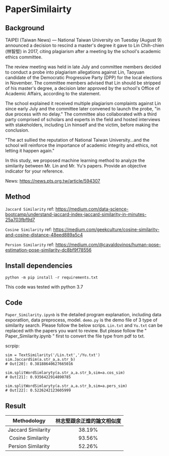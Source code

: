 # PaperSimilairty
## Background
TAIPEI (Taiwan News) — National Taiwan University on Tuesday (August 9) announced a decision to rescind a master's degree it gave to Lin Chih-chien (林智堅) in 2017, citing plagiarism after a meeting by the school's academic ethics committee.

The review meeting was held in late July and committee members decided to conduct a probe into plagiarism allegations against Lin, Taoyuan candidate of the Democratic Progressive Party (DPP) for the local elections in November. The committee members advised that Lin should be stripped of his master's degree, a decision later approved by the school's Office of Academic Affairs, according to the statement.

The school explained it received multiple plagiarism complaints against Lin since early July and the committee later convened to launch the probe, "in due process with no delay." The committee also collaborated with a third party comprised of scholars and experts in the field and hosted interviews with stakeholders, including Lin himself and the victim, before making the conclusion.

"The act sullied the reputation of National Taiwan University...and the school will reinforce the importance of academic integrity and ethics, not letting it happen again."

In this study, we proposed machine learning method to analyze the similarity between Mr. Lin and Mr. Yu's papers. Provide an objective indicator for your reference.

News: https://news.pts.org.tw/article/594307

## Method
```Jaccard Similarity``` ref: https://medium.com/data-science-bootcamp/understand-jaccard-index-jaccard-similarity-in-minutes-25a703fbf9d7

```Cosine Similarity``` ref: https://medium.com/geekculture/cosine-similarity-and-cosine-distance-48eed889a5c4

```Persion Similarity``` ref: https://medium.com/@cavaldovinos/human-pose-estimation-pose-similarity-dc8bf9f78556


## Install dependencies

```
python -m pip install -r requirements.txt
```

This code was tested with python 3.7

## Code
```Paper_Similarity.ipynb``` is the detailed program explanation, including data exporatlion, data preprocess, model.
```demo.py``` is the demo file of 3 type of similarity search. Please follow the below scrips. ```Lin.txt``` and ```Yu.txt``` can be replaced with the papers you want to review. But please follow the " Paper_Similarity.ipynb " first to convert the file type from pdf to txt.

scrpip:
```
sim = TextSimilarity('/Lin.txt','/Yu.txt')
sim.JaccardSim(a.str_a,a.str_b)
# Out[20]: 0.38188640627665016

sim.splitWordSimlaryty(a.str_a,a.str_b,sim=a.cos_sim)
# Out[21]: 0.9356422914890785

sim.splitWordSimlaryty(a.str_a,a.str_b,sim=a.pers_sim)
# Out[22]: 0.5226242123605999
```

## Result
| Methodology | 林志堅跟余正煌的論文相似度 |
| :--: | :--: |
| Jaccard Similarity | 38.19% |
| Cosine Similarity | 93.56% |
| Persion Similarity | 52.26% |
